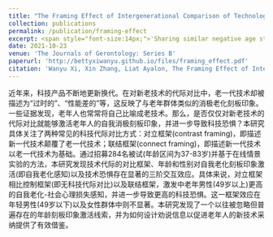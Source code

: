 ```yaml
---
title: "The Framing Effect of Intergenerational Comparison of Technologies on Technophobia Among Older Adults."
collection: publications
permalink: /publication/framing-effect
excerpt: <span style="font-size:14px;">'Sharing similar negative age stereotypes (e.g., outdated, unfashionable), older adults and older technologies are stereotypically associated with each other. This also was found to be internalized by older adults. Therefore, considering the pervasiveness of intergenerational comparison of technologies (e.g., computer vs. tablet) in which older-generation technologies are negatively portrayed, we aim to investigate whether a mere intergenerational comparison of technologies would affect technophobia via negative self-stereotypes activation among older adults.'
date: 2021-10-23
venue: 'The Journals of Gerontology: Series B'
paperurl: 'http://bettyxiwanyu.github.io/files/framing_effect.pdf'
citation: 'Wanyu Xi, Xin Zhang, Liat Ayalon, The Framing Effect of Intergenerational Comparison of Technologies on Technophobia Among Older Adults, The Journals of Gerontology: Series B, Volume 77, Issue 7, July 2022, Pages 1179–1185.'
---
```

<span style="font-size:14px;">
近年来，科技产品不断地更新换代。在对新老技术的代际对比中，老一代技术却被描述为“过时的”、“性能差的”等，这反映了与老年群体类似的消极老化刻板印象。一些证据发现，老年人也常常将自己比喻成老技术。那么，是否仅仅对新老技术的代际对比就能够激活老年人的自我消极刻板印象，并进一步导致科技恐惧？本研究具体关注了两种常见的科技代际对比方式：对立框架(contrast framing)，即描述新一代技术颠覆了老一代技术；联结框架(connect framing)，即描述新一代技术以老一代技术为基础。通过招募284名被试(年龄区间为37-83岁)并基于在线情景实验的方法，本研究发现技术代际的对比框架、年龄和性别对自我老化刻板印象激活(即自我老化感知)以及技术恐惧存在显著的三阶交互效应。具体来说，对立框架相比控制框架(即无科技代际对比)以及联结框架，激发中老年男性(49岁以上)更高的自我老化-社会心理损失感知，并进一步导致更高的科技恐惧。这一框架效应在年轻男性(49岁以下)以及女性群体中则不显著。本研究发现了一个以往被忽略但普遍存在的年龄刻板印象激活线索，并为如何设计劝说信息以促进老年人的新技术采纳提供了有效借鉴。
